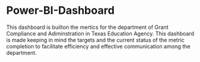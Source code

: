 # Power-BI-Dashboard
This dashboard is builton the mertics for the department of Grant Compliance and Adiminstration in Texas Education Agency. This dashboard is made keeping in mind the targets and the current status of the metric completion to facilitate efficiency and effective communication among the department. 
